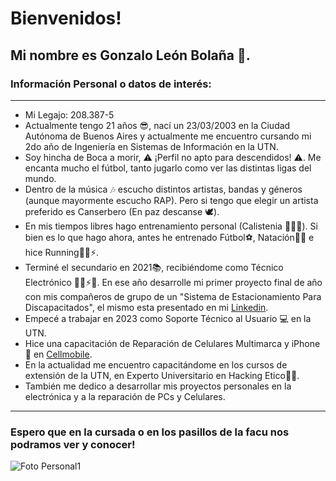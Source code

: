 # Bienvenidos!

## Mi nombre es Gonzalo León Bolaña 🦁. 

### Información Personal o datos de interés:
_________________________________________________________________________________________________________________________________________________________________________________________________________________________
* Mi Legajo: 208.387-5
* Actualmente tengo 21 años 😎, nací un 23/03/2003 en la Ciudad Autónoma de Buenos Aires y actualmente me encuentro cursando mi 2do año de Ingeniería en Sistemas de Información en la UTN.
* Soy hincha de Boca a morir, ⚠ ¡Perfil no apto para descendidos! ⚠. Me encanta mucho el fútbol, tanto jugarlo como ver las distintas ligas del mundo.
* Dentro de la música 🎶 escucho distintos artistas, bandas y géneros (aunque mayormente escucho RAP). Pero si tengo que elegir un artista preferido es Canserbero (En paz descanse 🕊).
* En mis tiempos libres hago entrenamiento personal (Calistenia 🏋️‍♂️💪). Si bien es lo que hago ahora, antes he entrenado Fútbol⚽, Natación🏊‍♂️ e hice Running🏃‍♂️⚡.
* Terminé el secundario en 2021📚, recibiéndome como Técnico Electrónico 👨‍🔧⚡🔌. En ese año desarrolle mi primer proyecto final de año con mis compañeros de grupo de un "Sistema de Estacionamiento Para Discapacitados", el mismo esta presentado en mi [Linkedin](https://www.linkedin.com/in/gonzalo-bolaña-837421239/).
* Empecé a trabajar en 2023 como Soporte Técnico al Usuario 💻 en la UTN.
* Hice una capacitación de Reparación de Celulares Multimarca y iPhone 📱 en [Cellmobile](https://www.cellmobile.com.ar).
* En la actualidad me encuentro capacitándome en los cursos de extensión de la UTN, en Experto Universitario en Hacking Etico👨‍💻.  
* También me dedico a desarrollar mis proyectos personales en la electrónica y a la reparación de PCs y Celulares.
_________________________________________________________________________________________________________________________________________________________________________________________________________________________

### Espero que en la cursada o en los pasillos de la facu nos podramos ver y conocer! 

![Foto Personal1](https://github.com/pdepjm/2024-tp0-presentacion-GonzaloBolana/assets/131401432/77045481-17c0-4d40-8028-db5ada21f3be)
